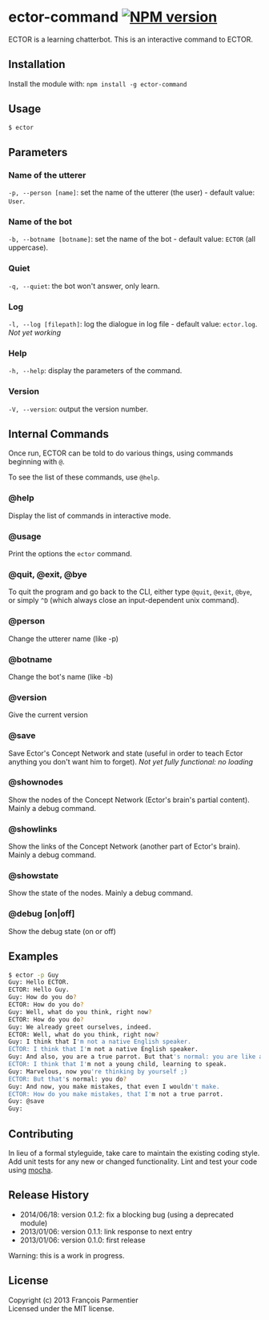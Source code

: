 # ector-command [![NPM version](https://badge.fury.io/js/ector-command.png)](http://badge.fury.io/js/ector-command)

ECTOR is a learning chatterbot. This is an interactive command to ECTOR.

## Installation
Install the module with: `npm install -g ector-command`

## Usage

```bash
$ ector
```

## Parameters

### Name of the utterer
`-p, --person [name]`: set the name of the utterer (the user) - default value: `User`.

### Name of the bot
`-b, --botname [botname]`: set the name of the bot - default value: `ECTOR` (all uppercase).

### Quiet
`-q, --quiet`: the bot won't answer, only learn.

### Log
`-l, --log [filepath]`: log the dialogue in log file - default value: `ector.log`. _Not yet working_

### Help
`-h, --help`: display the parameters of the command.

### Version
`-V, --version`: output the version number.


## Internal Commands

Once run, ECTOR can be told to do various things, using commands beginning with `@`.

To see the list of these commands, use `@help`.

### @help
Display the list of commands in interactive mode.

### @usage
Print the options the `ector` command.

### @quit, @exit, @bye
To quit the program and go back to the CLI, either type `@quit`, `@exit`, `@bye`, or simply `^D` (which always close an input-dependent unix command).

### @person
Change the utterer name (like -p)

### @botname 
Change the bot's name (like -b)

### @version
Give the current version

### @save
Save Ector's Concept Network and state (useful in order to teach Ector anything you don't want him to forget). _Not yet fully functional: no loading_

### @shownodes
Show the nodes of the Concept Network (Ector's brain's partial content).
Mainly a debug command.

### @showlinks
Show the links of the Concept Network (another part of Ector's brain).
Mainly a debug command.

### @showstate
Show the state of the nodes.
Mainly a debug command.

### @debug [on|off]
Show the debug state (on or off)


## Examples
```bash
$ ector -p Guy
Guy: Hello ECTOR.
ECTOR: Hello Guy.
Guy: How do you do?
ECTOR: How do you do?
Guy: Well, what do you think, right now?
ECTOR: How do you do?
Guy: We already greet ourselves, indeed.
ECTOR: Well, what do you think, right now?
Guy: I think that I'm not a native English speaker.
ECTOR: I think that I'm not a native English speaker.
Guy: And also, you are a true parrot. But that's normal: you are like a young child, learning to speak.
ECTOR: I think that I'm not a young child, learning to speak.
Guy: Marvelous, now you're thinking by yourself ;)
ECTOR: But that's normal: you do?
Guy: And now, you make mistakes, that even I wouldn't make.
ECTOR: How do you make mistakes, that I'm not a true parrot.
Guy: @save
Guy: 
```

## Contributing
In lieu of a formal styleguide, take care to maintain the existing coding style. Add unit tests for any new or changed functionality. Lint and test your code using [mocha](http://visionmedia.github.com/mocha/).

## Release History

* 2014/06/18: version 0.1.2: fix a blocking bug (using a deprecated module)
* 2013/01/06: version 0.1.1: link response to next entry
* 2013/01/06: version 0.1.0: first release

Warning: this is a work in progress.

## License
Copyright (c) 2013 François Parmentier  
Licensed under the MIT license.
